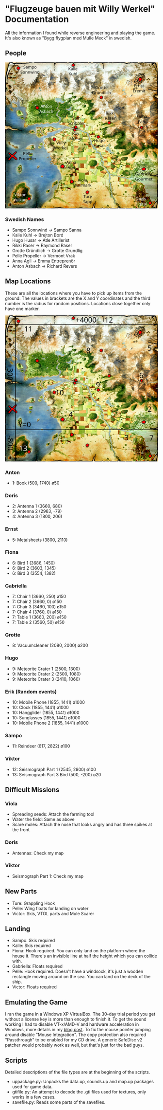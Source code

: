 # "Flugzeuge bauen mit Willy Werkel" Documentation

All the information I found while reverse engineering and playing the game. It's also known as "Bygg flygplan med Mulle Meck" in swedish. 

## People

![Map People](map_people.svg)

### Swedish Names

* Sampo Sonnwind -> Sampo Sanna
* Kalle Kuhl -> Brejton Bord
* Hugo Husar -> Atle Artillerist
* Rikki Raser -> Raymond Raser
* Grotte Gründlich -> Grotte Grundlig
* Pelle Propeller -> Vermont Vrak
* Anna Agil -> Emma Entreprenör
* Anton Asbach -> Richard Revers


## Map Locations

These are all the locations where you have to pick up items from the ground. The values in brackets are the X and Y coordinates and the third number is the radius for random positions. Locations close together only have one marker.

![Map Locations](map_locations.svg)

### Anton
* 1: Book (500, 1740) ø50

### Doris
* 2: Antenna 1 (3660, 680)
* 3: Antenna 2 (2963, -79)
* 4: Antenna 3 (1800, 206)

### Ernst
* 5: Metalsheets (3800, 2110)

### Fiona
* 6: Bird 1 (3686, 1450)
* 6: Bird 2 (3603, 1345)
* 6: Bird 3 (3554, 1382)

### Gabriella
* 7: Chair 1 (3660, 250) ø150
* 7: Chair 2 (3660, 0) ø150
* 7: Chair 3 (3460, 100) ø150
* 7: Chair 4 (3760, 0) ø150
* 7: Table 1 (3660, 200) ø150
* 7: Table 2 (3560, 50) ø150

### Grotte
* 8: Vacuumcleaner (2080, 2000) ø200

### Hugo
* 9: Meteorite Crater 1 (2500, 1300)
* 9: Meteorite Crater 2 (2500, 1080)
* 9: Meteorite Crater 3 (2410, 1060)

### Erik (Random events)
* 10: Mobile Phone (1855, 1441) ø1000
* 10: Clock (1855, 1441) ø1000
* 10: Hangglider (1855, 1441) ø1000
* 10: Sunglasses (1855, 1441) ø1000
* 10: Mobile Phone 2 (1855, 1441) ø1000

### Sampo
* 11: Reindeer (617, 2822) ø100

### Viktor
* 12: Seismograph Part 1 (2545, 2900) ø100
* 13: Seismograph Part 3 Bird (500, -200) ø20


## Difficult Missions

### Viola

* Spreading seeds: Attach the farming tool
* Water the field: Same as above
* Scare moles: Attach the nose that looks angry and has three spikes at the front

### Doris

* Antennas: Check my map

### Viktor

* Seismograph Part 1: Check my map


## New Parts

* Ture: Grappling Hook
* Pelle: Wing floats for landing on water
* Victor: Skis, VTOL parts and Mole Scarer


## Landing

* Sampo: Skis required
* Kalle: Skis required
* Fiona: Hook required. You can only land on the platform where the house it. There's an invisible line at half the height which you can collide with.
* Gabriella: Floats required
* Pelle: Hook required. Doesn't have a windsock, it's just a wooden rectangle moving around on the sea. You can land on the deck of the ship.
* Victor: Floats required


## Emulating the Game

I ran the game in a Windows XP VirtualBox. The 30-day trial period you get without a license key is more than enough to finish it. To get the sound working I had to disable VT-x/AMD-V and hardware acceleration in Windows, more details in my [blog post](http://yepoleb.github.io/blog/2016/08/31/fixing-sound-issues-with-virtualbox/). To fix the mouse pointer jumping around disable "Mouse Integration". The copy protection also required "Passthrough" to be enabled for my CD drive. A generic SafeDisc v2 patcher would probably work as well, but that's just for the bad guys.


## Scripts

Detailed descriptions of the file types are at the beginning of the scripts.

* uppackage.py: Unpacks the data.up, sounds.up and map.up packages used for game data.
* gtifile.py: An attempt to decode the .gti files used for textures, only works in a few cases.
* savefile.py: Reads some parts of the savefiles.


